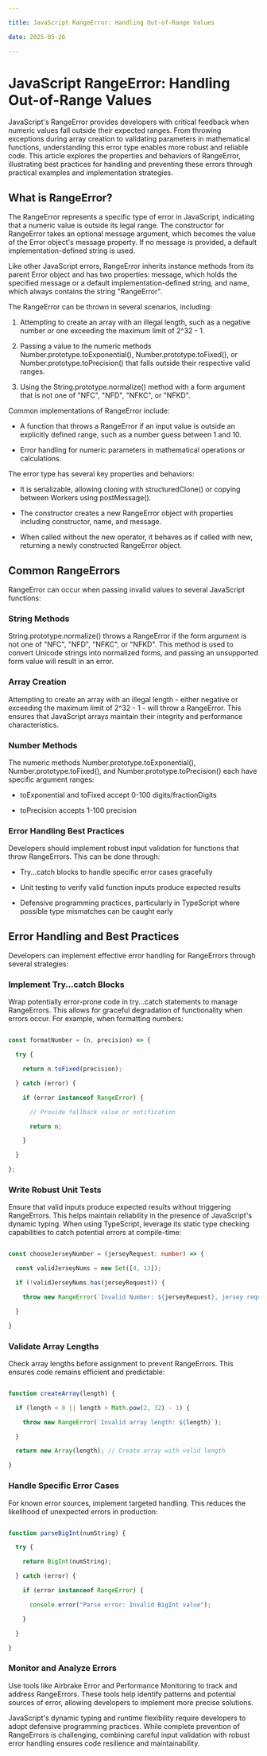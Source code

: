 ```yaml
---

title: JavaScript RangeError: Handling Out-of-Range Values

date: 2025-05-26

---
```



# JavaScript RangeError: Handling Out-of-Range Values

JavaScript's RangeError provides developers with critical feedback when numeric values fall outside their expected ranges. From throwing exceptions during array creation to validating parameters in mathematical functions, understanding this error type enables more robust and reliable code. This article explores the properties and behaviors of RangeError, illustrating best practices for handling and preventing these errors through practical examples and implementation strategies.


## What is RangeError?

The RangeError represents a specific type of error in JavaScript, indicating that a numeric value is outside its legal range. The constructor for RangeError takes an optional message argument, which becomes the value of the Error object's message property. If no message is provided, a default implementation-defined string is used.

Like other JavaScript errors, RangeError inherits instance methods from its parent Error object and has two properties: message, which holds the specified message or a default implementation-defined string, and name, which always contains the string "RangeError".

The RangeError can be thrown in several scenarios, including:

1. Attempting to create an array with an illegal length, such as a negative number or one exceeding the maximum limit of 2^32 - 1.

2. Passing a value to the numeric methods Number.prototype.toExponential(), Number.prototype.toFixed(), or Number.prototype.toPrecision() that falls outside their respective valid ranges.

3. Using the String.prototype.normalize() method with a form argument that is not one of "NFC", "NFD", "NFKC", or "NFKD".

Common implementations of RangeError include:

- A function that throws a RangeError if an input value is outside an explicitly defined range, such as a number guess between 1 and 10.

- Error handling for numeric parameters in mathematical operations or calculations.

The error type has several key properties and behaviors:

- It is serializable, allowing cloning with structuredClone() or copying between Workers using postMessage().

- The constructor creates a new RangeError object with properties including constructor, name, and message.

- When called without the new operator, it behaves as if called with new, returning a newly constructed RangeError object.


## Common RangeErrors

RangeError can occur when passing invalid values to several JavaScript functions:


### String Methods

String.prototype.normalize() throws a RangeError if the form argument is not one of "NFC", "NFD", "NFKC", or "NFKD". This method is used to convert Unicode strings into normalized forms, and passing an unsupported form value will result in an error.


### Array Creation

Attempting to create an array with an illegal length - either negative or exceeding the maximum limit of 2^32 - 1 - will throw a RangeError. This ensures that JavaScript arrays maintain their integrity and performance characteristics.


### Number Methods

The numeric methods Number.prototype.toExponential(), Number.prototype.toFixed(), and Number.prototype.toPrecision() each have specific argument ranges:

- toExponential and toFixed accept 0-100 digits/fractionDigits

- toPrecision accepts 1-100 precision


### Error Handling Best Practices

Developers should implement robust input validation for functions that throw RangeErrors. This can be done through:

- Try...catch blocks to handle specific error cases gracefully

- Unit testing to verify valid function inputs produce expected results

- Defensive programming practices, particularly in TypeScript where possible type mismatches can be caught early


## Error Handling and Best Practices

Developers can implement effective error handling for RangeErrors through several strategies:


### Implement Try...catch Blocks

Wrap potentially error-prone code in try...catch statements to manage RangeErrors. This allows for graceful degradation of functionality when errors occur. For example, when formatting numbers:

```javascript

const formatNumber = (n, precision) => {

  try {

    return n.toFixed(precision);

  } catch (error) {

    if (error instanceof RangeError) {

      // Provide fallback value or notification

      return n;

    }

  }

};

```


### Write Robust Unit Tests

Ensure that valid inputs produce expected results without triggering RangeErrors. This helps maintain reliability in the presence of JavaScript's dynamic typing. When using TypeScript, leverage its static type checking capabilities to catch potential errors at compile-time:

```typescript

const chooseJerseyNumber = (jerseyRequest: number) => {

  const validJerseyNums = new Set([4, 13]);

  if (!validJerseyNums.has(jerseyRequest)) {

    throw new RangeError(`Invalid Number: ${jerseyRequest}, jersey request should be one of: ${Array.from(validJerseyNums)}`);

  }

}

```


### Validate Array Lengths

Check array lengths before assignment to prevent RangeErrors. This ensures code remains efficient and predictable:

```javascript

function createArray(length) {

  if (length < 0 || length > Math.pow(2, 32) - 1) {

    throw new RangeError(`Invalid array length: ${length}`);

  }

  return new Array(length); // Create array with valid length

}

```


### Handle Specific Error Cases

For known error sources, implement targeted handling. This reduces the likelihood of unexpected errors in production:

```javascript

function parseBigInt(numString) {

  try {

    return BigInt(numString);

  } catch (error) {

    if (error instanceof RangeError) {

      console.error("Parse error: Invalid BigInt value");

    }

  }

}

```


### Monitor and Analyze Errors

Use tools like Airbrake Error and Performance Monitoring to track and address RangeErrors. These tools help identify patterns and potential sources of error, allowing developers to implement more precise solutions.

JavaScript's dynamic typing and runtime flexibility require developers to adopt defensive programming practices. While complete prevention of RangeErrors is challenging, combining careful input validation with robust error handling ensures code resilience and maintainability.

